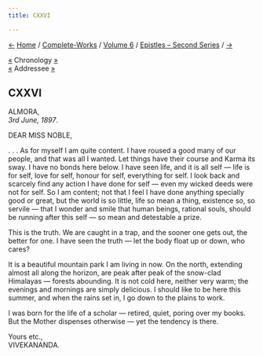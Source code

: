 ```yaml
---
title: CXXVI

---
```

<div>

[←](125_shuddhananda.htm) [Home](../../../index.htm) /
[Complete-Works](../../complete_works.htm) / [Volume
6](../volume_6_contents.htm) / [Epistles – Second
Series](epistles_second_series_contents.htm) / [→](127_rakhal.htm)

  

[«](../../volume_8/epistles_fourth_series/094_marie.htm) Chronology
[»](127_rakhal.htm)  
[«](../../volume_8/epistles_fourth_series/091_miss_noble.htm) Addressee
[»](../../volume_8/epistles_fourth_series/095_miss_noble.htm)

## CXXVI

ALMORA,  
*3rd June, 1897*.

DEAR MISS NOBLE,

. . . As for myself I am quite content. I have roused a good many of our
people, and that was all I wanted. Let things have their course and
Karma its sway. I have no bonds here below. I have seen life, and it is
all self — life is for self, love for self, honour for self, everything
for self. I look back and scarcely find any action I have done for self
— even my wicked deeds were not for self. So I am content; not that I
feel I have done anything specially good or great, but the world is so
little, life so mean a thing, existence so, so servile — that I wonder
and smile that human beings, rational souls, should be running after
this self — so mean and detestable a prize.

This is the truth. We are caught in a trap, and the sooner one gets out,
the better for one. I have seen the truth — let the body float up or
down, who cares?

It is a beautiful mountain park I am living in now. On the north,
extending almost all along the horizon, are peak after peak of the
snow-clad Himalayas — forests abounding. It is not cold here, neither
very warm; the evenings and mornings are simply delicious. I should like
to be here this summer, and when the rains set in, I go down to the
plains to work.

I was born for the life of a scholar — retired, quiet, poring over my
books. But the Mother dispenses otherwise — yet the tendency is there.

 

Yours etc.,  
VIVEKANANDA.

</div>
